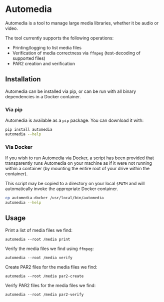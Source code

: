 # Automedia

Automedia is a tool to manage large media libraries, whether it be audio or video.

The tool currently supports the following operations:

 * Printing/logging to list media files
 * Verification of media correctness via `ffmpeg` (test-decoding of supported files)
 * PAR2 creation and verification

## Installation

Automedia can be installed via pip, or can be run with all binary dependencies in a Docker container. 

### Via pip

Automedia is available as a `pip` package. You can download it with:

```bash
pip install automedia
automedia --help
```

### Via Docker

If you wish to run Automedia via Docker, a script has been provided that transparently runs Automedia on your machine as
if it were not running within a container (by mounting the entire root of your drive within the container).

This script may be copied to a directory on your local `$PATH` and will automatically invoke the appropriate Docker container.

```bash
cp automedia-docker /usr/local/bin/automedia
automedia --help
```

## Usage

Print a list of media files we find:

`automedia --root /media print`

Verify the media files we find using `ffmpeg`:

`automedia --root /media verify`

Create PAR2 files for the media files we find:

`automedia --root /media par2-create`

Verify PAR2 files for the media files we find:

`automedia --root /media par2-verify`
